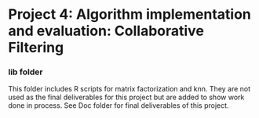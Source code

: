 # Project 4: Algorithm implementation and evaluation: Collaborative Filtering
### lib folder
This folder includes R scripts for matrix factorization and knn. They are not used as the final deliverables for this project but are added to show work done in process. See Doc folder for final deliverables of this project.
